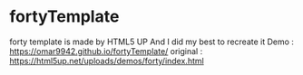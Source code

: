 # fortyTemplate
forty template is made by HTML5 UP
And I did my best to recreate it
Demo : https://omar9942.github.io/fortyTemplate/
original : https://html5up.net/uploads/demos/forty/index.html
